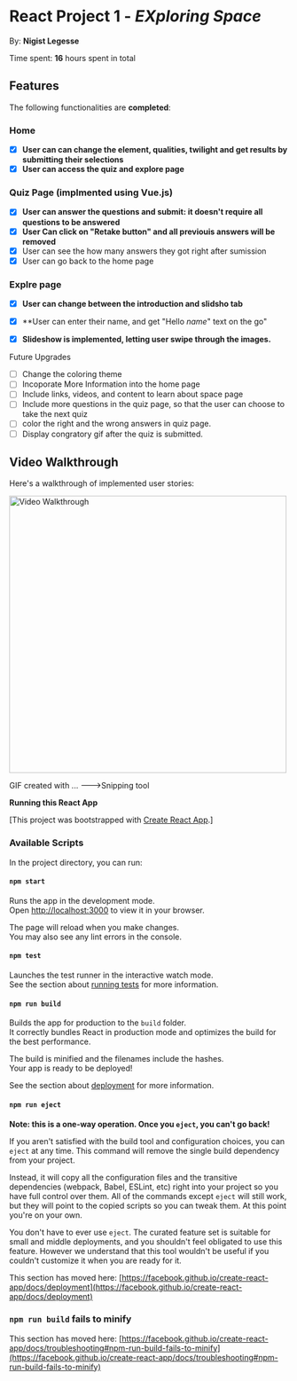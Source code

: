 # React Project 1 - *EXploring Space*

By: **Nigist Legesse**

Time spent: **16** hours spent in total

## Features 

The following functionalities are **completed**:

### Home
- [x] **User can can change the element, qualities, twilight and get results by submitting their selections**
- [x] **User can access the quiz and explore page**

### Quiz Page (implmented using Vue.js)
- [x] **User can answer the questions  and submit: it doesn't require all questions to be answered**
- [x] **User Can click on "Retake button" and all previouis answers will be removed**
- [x] User can see the how many answers they got right after sumission
- [X] User can go back to the home page

### Explre page
- [x] **User  can change between the introduction and slidsho tab**
- [X] **User can enter their name, and get "Hello _name_" text on the go"
- [x] **Slideshow is implemented, letting user swipe through the images.**


Future Upgrades
- [ ] Change the coloring theme
- [ ] Incoporate More Information into the home page
- [ ] Include links, videos, and content to learn about space page
- [ ] Include more questions in the quiz page, so that the user can choose to take the next quiz
- [ ] color the right and the wrong answers in quiz page.
- [ ] Display congratory gif after the quiz is submitted.

## Video Walkthrough

Here's a walkthrough of implemented user stories:

<img src='https://i.imgur.com/DkrePGr.gif' title='Video Walkthrough' width='500' alt='Video Walkthrough' />

GIF created with ...
--->Snipping tool

**Running this React App**

[This project was bootstrapped with [Create React App](https://github.com/facebook/create-react-app).]

### Available Scripts

In the project directory, you can run:

#### `npm start`

Runs the app in the development mode.\
Open [http://localhost:3000](http://localhost:3000) to view it in your browser.

The page will reload when you make changes.\
You may also see any lint errors in the console.

#### `npm test`

Launches the test runner in the interactive watch mode.\
See the section about [running tests](https://facebook.github.io/create-react-app/docs/running-tests) for more information.

#### `npm run build`

Builds the app for production to the `build` folder.\
It correctly bundles React in production mode and optimizes the build for the best performance.

The build is minified and the filenames include the hashes.\
Your app is ready to be deployed!

See the section about [deployment](https://facebook.github.io/create-react-app/docs/deployment) for more information.

#### `npm run eject`

**Note: this is a one-way operation. Once you `eject`, you can't go back!**

If you aren't satisfied with the build tool and configuration choices, you can `eject` at any time. This command will remove the single build dependency from your project.

Instead, it will copy all the configuration files and the transitive dependencies (webpack, Babel, ESLint, etc) right into your project so you have full control over them. All of the commands except `eject` will still work, but they will point to the copied scripts so you can tweak them. At this point you're on your own.

You don't have to ever use `eject`. The curated feature set is suitable for small and middle deployments, and you shouldn't feel obligated to use this feature. However we understand that this tool wouldn't be useful if you couldn't customize it when you are ready for it.







This section has moved here: [https://facebook.github.io/create-react-app/docs/deployment](https://facebook.github.io/create-react-app/docs/deployment)

### `npm run build` fails to minify

This section has moved here: [https://facebook.github.io/create-react-app/docs/troubleshooting#npm-run-build-fails-to-minify](https://facebook.github.io/create-react-app/docs/troubleshooting#npm-run-build-fails-to-minify)
